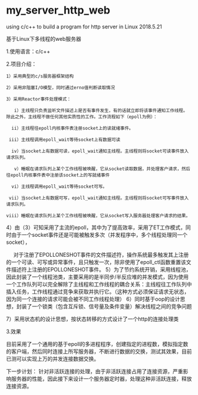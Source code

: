 # my_server_http_web
using c/c++ to build a program for http server in Linux
2018.5.21

基于Linux下多线程的web服务器

1.使用语言：c/c++

2.项目介绍：

    1）采用典型的c/s服务器框架结构
    
    2）采用非阻塞I/O模型，同时通过erno值判断读取情况
    
    3）采用Reactor事件处理模式：
    
       i）主线程只负责监听文件描述上是否有事件发生，有的话就立即将该事件通知工作线程。除此之外，主线程不做任何其他实质性的工作。工作流程如下（epoll为例）：
       
      ii）主线程往epoll内核事件表注册socket上的读就绪事件。
      
     iii）主线程调用epoll_wait等待socket上有数据可读
     
      iv）当socket上有数据可读，epoll_wait通知主线程。主线程则将socket可读事件放入请求队列。
      
       v）睡眠在请求队列上某个工作线程被唤醒，它从socket读取数据，并处理客户请求，然后往epoll内核事件表中注册该socket上的写就绪事件
       
      vi）主线程调用epoll_wait等待socket可写。
     
     vii）当socket上有数据可写，epoll_wait通知主线程。主线程则将socket可写事件放入请求队列。
     
    viii）睡眠在请求队列上某个工作线程被唤醒，它从socket写入服务器处理客户请求的结果。
    
   4）由（3）可知采用了主流的epoll，其中为了提高效率，采用了ET工作模式，同时由于一个socket事件还是可能被触发多次（并发程序中，多个线程处理同一个socket），
   
      对于注册了EPOLLONESHOT事件的文件描述符，操作系统最多触发其上注册的一个可读、可写或异常事件，且只触发一次，除非使用了epoll_ctl函数重置该文件描述符上注册的EPOLLONESHOT事件。
   5）为了节约系统开销，采用线程池，因此封装了一个线程池类，主要采用的是半同步/半反应堆的并发模式，因为使用一个工作队列可以完全解除了主线程和工作线程的耦合关系：主线程往工作队列中插入任务，工作线程通过竞争来获取并执行它。（这种方式必须保证请求无状态，因为同一个连接的请求可能会被不同工作线程处理）
   6）同时基于oop的设计思想，封装了一个锁类（包含互斥锁、信号量及条件变量）解决线程之间的竞争问题
   
   7）采用状态机的设计思想，按状态转移的方式设计了一个http的连接处理类
   
 3.效果
  
  目前采用了一个通用的基于epoll的多进程程序，创建指定的进程数，模拟指定数的客户端，然后同时连接上所写服务器，不断进行数据的交换，测试其效果，目前已测可以实现上万的并发连接数据交换。

下一步计划：
  针对非活跃连接的处理，由于非活跃连接占用了连接资源，严重影响服务器的性能，因此接下来设计一个服务器定时器，处理这种非活跃连接，释放连接资源。
